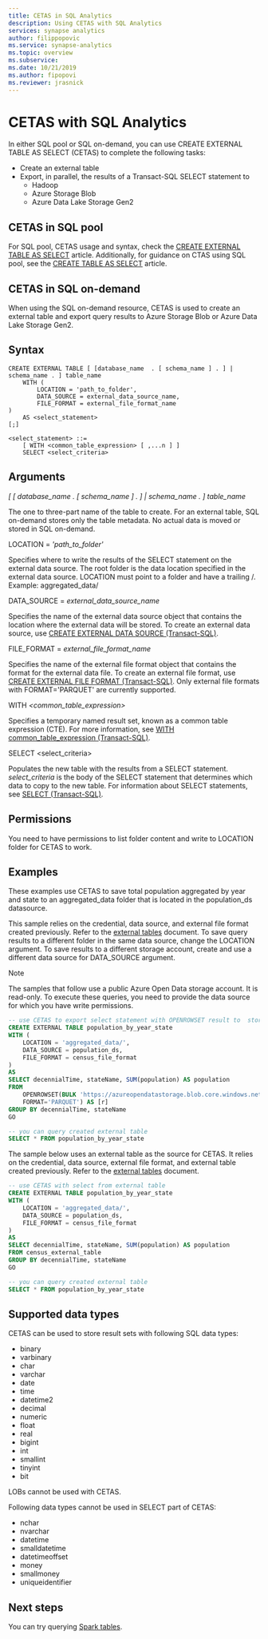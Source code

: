 ```yaml
---
title: CETAS in SQL Analytics
description: Using CETAS with SQL Analytics
services: synapse analytics
author: filippopovic
ms.service: synapse-analytics
ms.topic: overview
ms.subservice:
ms.date: 10/21/2019
ms.author: fipopovi
ms.reviewer: jrasnick
---
```


# CETAS with SQL Analytics

In either SQL pool or SQL on-demand, you can use CREATE EXTERNAL TABLE AS SELECT (CETAS) to complete the  following tasks:  

- Create an external table
- Export, in parallel, the results of a Transact-SQL SELECT statement to
   - Hadoop
   - Azure Storage Blob
   -  Azure Data Lake Storage Gen2

## CETAS in SQL pool

For SQL pool, CETAS usage and syntax, check the [CREATE EXTERNAL TABLE AS SELECT](https://docs.microsoft.com/sql/t-sql/statements/create-external-table-as-select-transact-sql) article. Additionally, for guidance on CTAS using SQL pool, see the [CREATE TABLE AS SELECT](https://docs.microsoft.com/sql/t-sql/statements/create-table-as-select-azure-sql-data-warehouse?view=azure-sqldw-latest) article. 

## CETAS in SQL on-demand

When using the SQL on-demand resource, CETAS is used to create an external table and export query results to Azure Storage Blob or Azure Data Lake Storage Gen2.

## Syntax

```
CREATE EXTERNAL TABLE [ [database_name  . [ schema_name ] . ] | schema_name . ] table_name   
    WITH (   
        LOCATION = 'path_to_folder',  
        DATA_SOURCE = external_data_source_name,  
        FILE_FORMAT = external_file_format_name  
) 
    AS <select_statement>  
[;] 

<select_statement> ::=  
    [ WITH <common_table_expression> [ ,...n ] ]  
    SELECT <select_criteria>
```

## Arguments

*[ [ *database_name* . [ *schema_name* ] . ] | *schema_name* . ] *table_name**

The one to three-part name of the table to create. For an external table, SQL on-demand stores only the table metadata. No actual data is moved or stored in SQL on-demand.

LOCATION = *'path_to_folder'*

Specifies where to write the results of the SELECT statement on the external data source. The root folder is the data location specified in the external data source. LOCATION must point to a folder and have a trailing /. Example: aggregated_data/

DATA_SOURCE = *external_data_source_name*

Specifies the name of the external data source object that contains the location where the external data will be stored. To create an external data source, use [CREATE EXTERNAL DATA SOURCE (Transact-SQL)](development-tables-external-tables.md#create-external-data-source).

FILE_FORMAT = *external_file_format_name*

Specifies the name of the external file format object that contains the format for the external data file. To create an external file format, use [CREATE EXTERNAL FILE FORMAT (Transact-SQL)](development-tables-external-tables.md#create-external-file-format). Only external file formats with FORMAT='PARQUET' are currently supported.

WITH *<common_table_expression>*

Specifies a temporary named result set, known as a common table expression (CTE). For more information, see [WITH common_table_expression (Transact-SQL)](https://docs.microsoft.com/sql/t-sql/queries/with-common-table-expression-transact-sql?view=aps-pdw-2016-au7).

SELECT <select_criteria>

Populates the new table with the results from a SELECT statement. *select_criteria* is the body of the SELECT statement that determines which data to copy to the new table. For information about SELECT statements, see [SELECT (Transact-SQL)](https://docs.microsoft.com/sql/t-sql/queries/select-transact-sql?view=aps-pdw-2016-au7).

## Permissions

You need to have permissions to list folder content and write to LOCATION folder for CETAS to work. 

## Examples

These examples use CETAS to save total population aggregated by year and state to an aggregated_data folder that is located in the population_ds datasource. 

This sample relies on the credential, data source, and external file format created previously. Refer to the [external tables](development-tables-external-tables.md) document. To save query results to a different folder in the same data source, change the LOCATION argument. To save results to a different storage account, create and use a different data source for DATA_SOURCE argument.

> [!NOTE]
> The samples that follow  use a public Azure Open Data storage account. It is read-only. To execute these queries, you need to provide the data source for which you have write permissions.

```sql
-- use CETAS to export select statement with OPENROWSET result to  storage
CREATE EXTERNAL TABLE population_by_year_state
WITH (   
	LOCATION = 'aggregated_data/',
	DATA_SOURCE = population_ds,  
	FILE_FORMAT = census_file_format
)  
AS 
SELECT decennialTime, stateName, SUM(population) AS population
FROM 
	OPENROWSET(BULK 'https://azureopendatastorage.blob.core.windows.net/censusdatacontainer/release/us_population_county/year=*/*.parquet',
	FORMAT='PARQUET') AS [r]
GROUP BY decennialTime, stateName
GO

-- you can query created external table
SELECT * FROM population_by_year_state
```

The sample below uses an external table as the source for CETAS. It relies on the credential, data source, external file format, and external table created previously. Refer to the [external tables](development-tables-external-tables.md) document. 

```sql
-- use CETAS with select from external table
CREATE EXTERNAL TABLE population_by_year_state
WITH (   
	LOCATION = 'aggregated_data/',
	DATA_SOURCE = population_ds,  
	FILE_FORMAT = census_file_format
)  
AS 
SELECT decennialTime, stateName, SUM(population) AS population
FROM census_external_table 
GROUP BY decennialTime, stateName
GO

-- you can query created external table
SELECT * FROM population_by_year_state
```



## Supported data types
CETAS can be used to store result sets with following SQL data types:

- binary
- varbinary
- char
- varchar
- date
- time
- datetime2
- decimal
- numeric
- float
- real
- bigint
- int
- smallint
- tinyint
- bit
 
LOBs cannot be used with CETAS.

Following data types cannot be used in SELECT part of CETAS:

- nchar
- nvarchar
- datetime
- smalldatetime
- datetimeoffset
- money
- smallmoney
- uniqueidentifier




## Next steps

You can try querying [Spark tables](development-storage-files-spark-tables.md).
